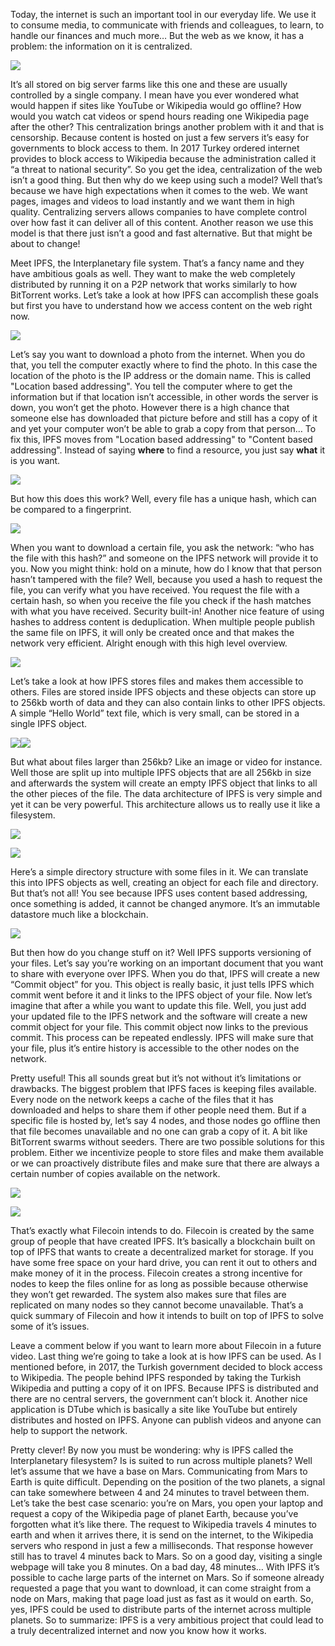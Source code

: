 Today, the internet is such an important tool in our everyday life. We use it to consume media, to communicate with friends and colleagues, to learn, to handle our finances and much more… But the web as we know, it has a problem: the information on it is centralized.

![](infomationiscentralized.png)

It’s all stored on big server farms like this one and these are usually controlled by a single company. I mean have you ever wondered what would happen if sites like YouTube or Wikipedia would go offline? How would you watch cat videos or spend hours reading one Wikipedia page after the other? This centralization brings another problem with it and that is censorship. Because content is hosted on just a few servers it’s easy for governments to block access to them. In 2017 Turkey ordered internet provides to block access to Wikipedia because the administration called it “a threat to national security”. So you get the idea, centralization of the web isn’t a good thing. But then why do we keep using such a model? Well that’s because we have high expectations when it comes to the web. We want pages, images and videos to load instantly and we want them in high quality. Centralizing servers allows companies to have complete control over how fast it can deliver all of this content. Another reason we use this model is that there just isn’t a good and fast alternative. But that might be about to change!

Meet IPFS, the Interplanetary file system. That’s a fancy name and they have ambitious goals as well. They want to make the web completely distributed by running it on a P2P network that works similarly to how BitTorrent works. Let’s take a look at how IPFS can accomplish these goals but first you have to understand how we access content on the web right now.

![](downloadimg.png)

Let’s say you want to download a photo from the internet. When you do that, you tell the computer exactly where to find the photo. In this case the location of the photo is the IP address or the domain name. This is called "Location based addressing". You tell the computer where to get the information but if that location isn’t accessible, in other words the server is down, you won’t get the photo. However there is a high chance that someone else has downloaded that picture before and still has a copy of it and yet your computer won’t be able to grab a copy from that person… To fix this, IPFS moves from "Location based addressing" to "Content based addressing". Instead of saying **where** to find a resource, you just say **what** it is you want.

![](howdoesitwork.png)

But how this does this work? Well, every file has a unique hash, which can be compared to a fingerprint. 

![](getfiles.png)

When you want to download a certain file, you ask the network: “who has the file with this hash?” and someone on the IPFS network will provide it to you. Now you might think: hold on a minute, how do I know that that person hasn’t tampered with the file? Well, because you used a hash to request the file, you can verify what you have received. You request the file with a certain hash, so when you receive the file you check if the hash matches with what you have received. Security built-in! Another nice feature of using hashes to address content is deduplication. When multiple people publish the same file on IPFS, it will only be created once and that makes the network very efficient. Alright enough with this high level overview.

![](singleipfsobj.png)

Let’s take a look at how IPFS stores files and makes them accessible to others. Files are stored inside IPFS objects and these objects can store up to 256kb worth of data and they can also contain links to other IPFS objects. A simple “Hello World” text file, which is very small, can be stored in a single IPFS object.

![](largeipfs.png)![](splitipfs.png)

But what about files larger than 256kb? Like an image or video for instance. Well those are split up into multiple IPFS objects that are all 256kb in size and afterwards the system will create an empty IPFS object that links to all the other pieces of the file. The data architecture of IPFS is very simple and yet it can be very powerful. This architecture allows us to really use it like a filesystem.

![](folder.png)

![](splitfoler.png)

Here’s a simple directory structure with some files in it. We can translate this into IPFS objects as well, creating an object for each file and directory. But that’s not all! You see because IPFS uses content based addressing, once something is added, it cannot be changed anymore. It’s an immutable datastore much like a blockchain.

![](ipfsversioning.png)

But then how do you change stuff on it? Well IPFS supports versioning of your files. Let’s say you’re working on an important document that you want to share with everyone over IPFS. When you do that, IPFS will create a new “Commit object” for you. This object is really basic, it just tells IPFS which commit went before it and it links to the IPFS object of your file. Now let’s imagine that after a while you want to update this file. Well, you just add your updated file to the IPFS network and the software will create a new commit object for your file. This commit object now links to the previous commit. This process can be repeated endlessly. IPFS will make sure that your file, plus it’s entire history is accessible to the other nodes on the network.

Pretty useful! This all sounds great but it’s not without it’s limitations or drawbacks. The biggest problem that IPFS faces is keeping files available. Every node on the network keeps a cache of the files that it has downloaded and helps to share them if other people need them. But if a specific file is hosted by, let’s say 4 nodes, and those nodes go offline then that file becomes unavailable and no one can grab a copy of it. A bit like BitTorrent swarms without seeders. There are two possible solutions for this problem. Either we incentivize people to store files and make them available or we can proactively distribute files and make sure that there are always a certain number of copies available on the network.

![](filecoin.png)

![](rentitout.png)

That’s exactly what Filecoin intends to do. Filecoin is created by the same group of people that have created IPFS. It’s basically a blockchain built on top of IPFS that wants to create a decentralized market for storage. If you have some free space on your hard drive, you can rent it out to others and make money of it in the process. Filecoin creates a strong incentive for nodes to keep the files online for as long as possible because otherwise they won’t get rewarded. The system also makes sure that files are replicated on many nodes so they cannot become unavailable. That’s a quick summary of Filecoin and how it intends to built on top of IPFS to solve some of it’s issues.

Leave a comment below if you want to learn more about Filecoin in a future video. Last thing we’re going to take a look at is how IPFS can be used. As I mentioned before, in 2017, the Turkish government decided to block access to Wikipedia. The people behind IPFS responded by taking the Turkish Wikipedia and putting a copy of it on IPFS. Because IPFS is distributed and there are no central servers, the government can’t block it. Another nice application is DTube which is basically a site like YouTube but entirely distributes and hosted on IPFS. Anyone can publish videos and anyone can help to support the network.

Pretty clever! By now you must be wondering: why is IPFS called the Interplanetary filesystem? Is is suited to run across multiple planets? Well let’s assume that we have a base on Mars. Communicating from Mars to Earth is quite difficult. Depending on the position of the two planets, a signal can take somewhere between 4 and 24 minutes to travel between them. Let’s take the best case scenario: you’re on Mars, you open your laptop and request a copy of the Wikipedia page of planet Earth, because you’ve forgotten what it’s like there. The request to Wikipedia travels 4 minutes to earth and when it arrives there, it is send on the internet, to the Wikipedia servers who respond in just a few a milliseconds. That response however still has to travel 4 minutes back to Mars. So on a good day, visiting a single webpage will take you 8 minutes. On a bad day, 48 minutes… With IPFS it’s possible to cache large parts of the internet on Mars. So if someone already requested a page that you want to download, it can come straight from a node on Mars, making that page load just as fast as it would on earth. So, yes, IPFS could be used to distribute parts of the internet across multiple planets. So to summarize: IPFS is a very ambitious project that could lead to a truly decentralized internet and now you know how it works.